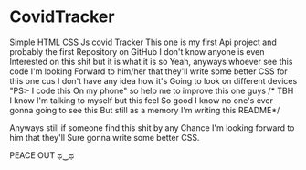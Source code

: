 # CovidTracker
Simple HTML CSS Js covid Tracker
This one is my first Api project and probably the first
Repository on GitHub I don't know anyone is even
Interested on this shit but it is what it is so
Yeah, anyways whoever see this code I'm looking
Forward to him/her that they'll write some better
CSS for this one cus I don't have any idea how it's
Going to look on different devices "PS:- I code this
On my phone" so help me to improve this one guys
/* TBH I know I'm talking to myself but this feel
So good I know no one's ever gonna going to see this
But still as a memory I'm writing this README*/

Anyways still if someone find this shit by any
Chance I'm looking forward to him that they'll
Sure gonna write some better CSS.

PEACE OUT ಥ‿ಥ
